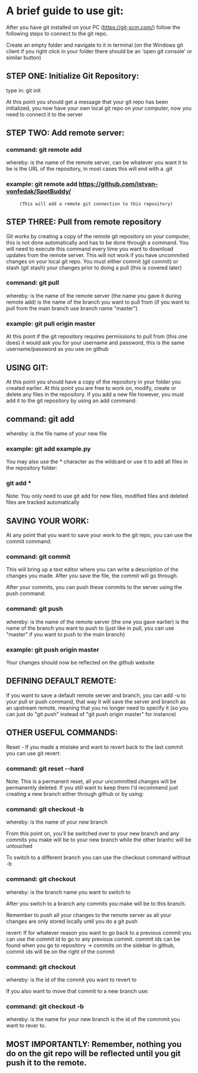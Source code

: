 # A brief guide to use git: 

After you have git installed on your PC (https://git-scm.com/) follow the following steps to connect to the git repo.

Create an empty folder and navigate to it in terminal (on the Windows git client if you right click in your folder there should be an 'open git console' or similar button) 

## STEP ONE: Initialize Git Repository:

type in: git init 

At this point you should get a message that your git repo has been initialized, you now have your own local git repo on your computer, now you need to connect it to the server

## STEP TWO: Add remote server:

### command: git remote add <name> <url> 

whereby: <name> is the name of the remote server, can be whatever you want it to be
         <url> is the URL of the repository, in most cases this will end with a .git 
         
### example: git remote add https://github.com/istvan-vonfedak/SpotBuddy/
         (This will add a remote git connection to this repository)

## STEP THREE: Pull from remote repository

Git works by creating a copy of the remote git repository on your computer, this is not done automatically and has to be done through a command. 
You will need to execute this command every time you want to download updates from the remote server. This will not work if you have uncommited
changes on your local git repo. You must either commit (git commit) or stash (git stash) your changes prior to doing a pull (this is covered later) 

### command: git pull <name> <branch> 

whereby: <name> is the name of the remote server (the name you gave it during remote add) 
         <branch> is the name of the branch you want to pull from (if you want to pull from the main branch use branch name "master") 
         
### example: git pull origin master

At this point if the git repository requires permissions to pull from (this one does) it would ask you for your username and password, this is the
same username/password as you use on github

## USING GIT: 

At this point you should have a copy of the repository in your folder you created earlier. At this point you are free to work on, modify, create or delete
any files in the repository. If you add a new file however, you must add it to the git repository by using an add command: 

## command: git add <file name>

whereby: <file name> is the file name of your new file

### example: git add example.py 

You may also use the * character as the wildcard or use it to add all files in the repository folder:

### git add * 

Note: You only need to use git add for new files, modified files and deleted files are tracked automatically 

## SAVING YOUR WORK:

At any point that you want to save your work to the git repo, you can use the commit command: 

### command: git commit

This will bring up a text editor where you can write a description of the changes you made. After you save the file, the commit will go through.

After your commits, you can push these commits to the server using the push command:

### command: git push <name> <branch> 

whereby: <name> is the name of the remote server (the one you gave earlier) 
         <branch> is the name of the branch you want to push to (just like in pull, you can use "master" if you want to push to the main branch)
         
### example: git push origin master

Your changes should now be reflected on the github website 

## DEFINING DEFAULT REMOTE: 

If you want to save a default remote server and branch, you can add -u to your pull or push command, that way it will save the server and branch
as an upstream remote, meaning that you no longer need to specify it (so you can just do "git push" instead of "git push origin master" for instance)

## OTHER USEFUL COMMANDS: 

Reset - If you made a mistake and want to revert back to the last commit you can use git revert:

### command: git reset --hard 

Note: This is a permanent reset, all your uncommitted changes will be permanently deleted. If you still want to keep them I'd recommend just creating
a new branch either through github or by using: 

### command: git checkout -b <new branch name> 

whereby: <new branch name> is the name of your new branch

From this point on, you'll be switched over to your new branch and any commits you make will be to your new branch while the other branhc will be untouched

To switch to a different branch you can use the checkout command without -b 

### command: git checkout <branch name> 

whereby: <branch name> is the branch name you want to switch to

After you switch to a branch any commits you make will be to this branch. 

Remember to push all your changes to the remote server as all your changes are only stored locally until you do a git push

revert: If for whatever reason you want to go back to a previous commit you can use the commit id to go to any previous commit.
commit ids can be found when you go to repository -> commits on the sidebar in github, commit ids will be on the right of the commit

### command: git checkout <commit id>

whereby: <commit id> is the id of the commit you want to revert to

If you also want to move that commit to a new branch use:

### command: git checkout -b <new branch name> <commit id> 

whereby: <new branch name> is the name for your new branch
         <commit id> is the id of the commmit you want to rever to. 
         
## MOST IMPORTANTLY: Remember, nothing you do on the git repo will be reflected until you git push it to the remote. 
